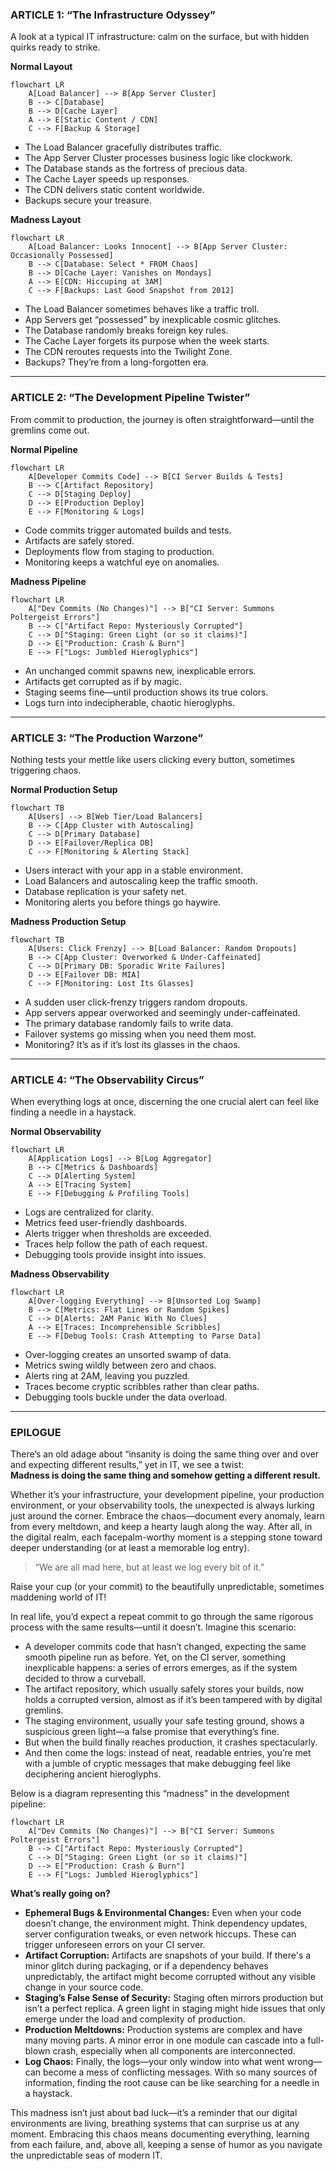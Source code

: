 
### ARTICLE 1: “The Infrastructure Odyssey”

A look at a typical IT infrastructure: calm on the surface, but with hidden quirks ready to strike.

**Normal Layout**

```mermaid
flowchart LR
    A[Load Balancer] --> B[App Server Cluster]
    B --> C[Database]
    B --> D[Cache Layer]
    A --> E[Static Content / CDN]
    C --> F[Backup & Storage]
```

- The Load Balancer gracefully distributes traffic.
- The App Server Cluster processes business logic like clockwork.
- The Database stands as the fortress of precious data.
- The Cache Layer speeds up responses.
- The CDN delivers static content worldwide.
- Backups secure your treasure.

**Madness Layout**

```mermaid
flowchart LR
    A[Load Balancer: Looks Innocent] --> B[App Server Cluster: Occasionally Possessed]
    B --> C[Database: Select * FROM Chaos]
    B --> D[Cache Layer: Vanishes on Mondays]
    A --> E[CDN: Hiccuping at 3AM]
    C --> F[Backups: Last Good Snapshot from 2012]
```

- The Load Balancer sometimes behaves like a traffic troll.
- App Servers get “possessed” by inexplicable cosmic glitches.
- The Database randomly breaks foreign key rules.
- The Cache Layer forgets its purpose when the week starts.
- The CDN reroutes requests into the Twilight Zone.
- Backups? They’re from a long-forgotten era.

---

### ARTICLE 2: “The Development Pipeline Twister”

From commit to production, the journey is often straightforward—until the gremlins come out.

**Normal Pipeline**

```mermaid
flowchart LR
    A[Developer Commits Code] --> B[CI Server Builds & Tests]
    B --> C[Artifact Repository]
    C --> D[Staging Deploy]
    D --> E[Production Deploy]
    E --> F[Monitoring & Logs]
```

- Code commits trigger automated builds and tests.
- Artifacts are safely stored.
- Deployments flow from staging to production.
- Monitoring keeps a watchful eye on anomalies.

**Madness Pipeline**

```mermaid
flowchart LR
    A["Dev Commits (No Changes)"] --> B["CI Server: Summons Poltergeist Errors"]
    B --> C["Artifact Repo: Mysteriously Corrupted"]
    C --> D["Staging: Green Light (or so it claims)"]
    D --> E["Production: Crash & Burn"]
    E --> F["Logs: Jumbled Hieroglyphics"]
```

- An unchanged commit spawns new, inexplicable errors.
- Artifacts get corrupted as if by magic.
- Staging seems fine—until production shows its true colors.
- Logs turn into indecipherable, chaotic hieroglyphs.

---

### ARTICLE 3: “The Production Warzone”

Nothing tests your mettle like users clicking every button, sometimes triggering chaos.

**Normal Production Setup**

```mermaid
flowchart TB
    A[Users] --> B[Web Tier/Load Balancers]
    B --> C[App Cluster with Autoscaling]
    C --> D[Primary Database]
    D --> E[Failover/Replica DB]
    C --> F[Monitoring & Alerting Stack]
```

- Users interact with your app in a stable environment.
- Load Balancers and autoscaling keep the traffic smooth.
- Database replication is your safety net.
- Monitoring alerts you before things go haywire.

**Madness Production Setup**

```mermaid
flowchart TB
    A[Users: Click Frenzy] --> B[Load Balancer: Random Dropouts]
    B --> C[App Cluster: Overworked & Under-Caffeinated]
    C --> D[Primary DB: Sporadic Write Failures]
    D --> E[Failover DB: MIA]
    C --> F[Monitoring: Lost Its Glasses]
```

- A sudden user click-frenzy triggers random dropouts.
- App servers appear overworked and seemingly under-caffeinated.
- The primary database randomly fails to write data.
- Failover systems go missing when you need them most.
- Monitoring? It’s as if it’s lost its glasses in the chaos.

---

### ARTICLE 4: “The Observability Circus”

When everything logs at once, discerning the one crucial alert can feel like finding a needle in a haystack.

**Normal Observability**

```mermaid
flowchart LR
    A[Application Logs] --> B[Log Aggregator]
    B --> C[Metrics & Dashboards]
    C --> D[Alerting System]
    A --> E[Tracing System]
    E --> F[Debugging & Profiling Tools]
```

- Logs are centralized for clarity.
- Metrics feed user-friendly dashboards.
- Alerts trigger when thresholds are exceeded.
- Traces help follow the path of each request.
- Debugging tools provide insight into issues.

**Madness Observability**

```mermaid
flowchart LR
    A[Over-logging Everything] --> B[Unsorted Log Swamp]
    B --> C[Metrics: Flat Lines or Random Spikes]
    C --> D[Alerts: 2AM Panic With No Clues]
    A --> E[Traces: Incomprehensible Scribbles]
    E --> F[Debug Tools: Crash Attempting to Parse Data]
```

- Over-logging creates an unsorted swamp of data.
- Metrics swing wildly between zero and chaos.
- Alerts ring at 2AM, leaving you puzzled.
- Traces become cryptic scribbles rather than clear paths.
- Debugging tools buckle under the data overload.

---

### EPILOGUE

There’s an old adage about “insanity is doing the same thing over and over and expecting different results,” yet in IT, we see a twist:  
**Madness is doing the same thing and somehow getting a different result.**

Whether it’s your infrastructure, your development pipeline, your production environment, or your observability tools, the unexpected is always lurking just around the corner. Embrace the chaos—document every anomaly, learn from every meltdown, and keep a hearty laugh along the way. After all, in the digital realm, each facepalm-worthy moment is a stepping stone toward deeper understanding (or at least a memorable log entry).

> “We are all mad here, but at least we log every bit of it.”

Raise your cup (or your commit) to the beautifully unpredictable, sometimes maddening world of IT!

In real life, you’d expect a repeat commit to go through the same rigorous process with the same results—until it doesn’t. Imagine this scenario:

- A developer commits code that hasn’t changed, expecting the same smooth pipeline run as before. Yet, on the CI server, something inexplicable happens: a series of errors emerges, as if the system decided to throw a curveball.
- The artifact repository, which usually safely stores your builds, now holds a corrupted version, almost as if it’s been tampered with by digital gremlins.
- The staging environment, usually your safe testing ground, shows a suspicious green light—a false promise that everything’s fine.
- But when the build finally reaches production, it crashes spectacularly.
- And then come the logs: instead of neat, readable entries, you’re met with a jumble of cryptic messages that make debugging feel like deciphering ancient hieroglyphs.

Below is a diagram representing this “madness” in the development pipeline:

```mermaid
flowchart LR
    A["Dev Commits (No Changes)"] --> B["CI Server: Summons Poltergeist Errors"]
    B --> C["Artifact Repo: Mysteriously Corrupted"]
    C --> D["Staging: Green Light (or so it claims)"]
    D --> E["Production: Crash & Burn"]
    E --> F["Logs: Jumbled Hieroglyphics"]
```

**What’s really going on?**

- **Ephemeral Bugs & Environmental Changes:** Even when your code doesn’t change, the environment might. Think dependency updates, server configuration tweaks, or even network hiccups. These can trigger unforeseen errors on your CI server.
- **Artifact Corruption:** Artifacts are snapshots of your build. If there's a minor glitch during packaging, or if a dependency behaves unpredictably, the artifact might become corrupted without any visible change in your source code.
- **Staging’s False Sense of Security:** Staging often mirrors production but isn’t a perfect replica. A green light in staging might hide issues that only emerge under the load and complexity of production.
- **Production Meltdowns:** Production systems are complex and have many moving parts. A minor error in one module can cascade into a full-blown crash, especially when all components are interconnected.
- **Log Chaos:** Finally, the logs—your only window into what went wrong—can become a mess of conflicting messages. With so many sources of information, finding the root cause can be like searching for a needle in a haystack.

This madness isn’t just about bad luck—it’s a reminder that our digital environments are living, breathing systems that can surprise us at any moment. Embracing this chaos means documenting everything, learning from each failure, and, above all, keeping a sense of humor as you navigate the unpredictable seas of modern IT.